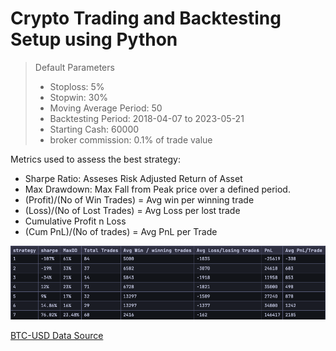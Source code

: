 # Crypto Trading and Backtesting Setup using Python

>Default Parameters
> - Stoploss: 5%
> - Stopwin: 30%
> - Moving Average Period: 50
> - Backtesting Period: 2018-04-07 to 2023-05-21
> - Starting Cash: 60000
> - broker commission: 0.1% of trade value

Metrics used to assess the best strategy:
- Sharpe Ratio: Asseses Risk Adjusted Return of Asset
- Max Drawdown: Max Fall from Peak price over a defined period.
- (Profit)/(No of Win Trades) = Avg win per winning trade
- (Loss)/(No of Lost Trades) = Avg Loss per lost trade
- Cumulative Profit n Loss
- (Cum PnL)/(No of trades) = Avg PnL per Trade

![Strategy-Returns](./assets/strat-returns.png)


[BTC-USD Data Source](https://www.kaggle.com/datasets/mczielinski/bitcoin-historical-data)
